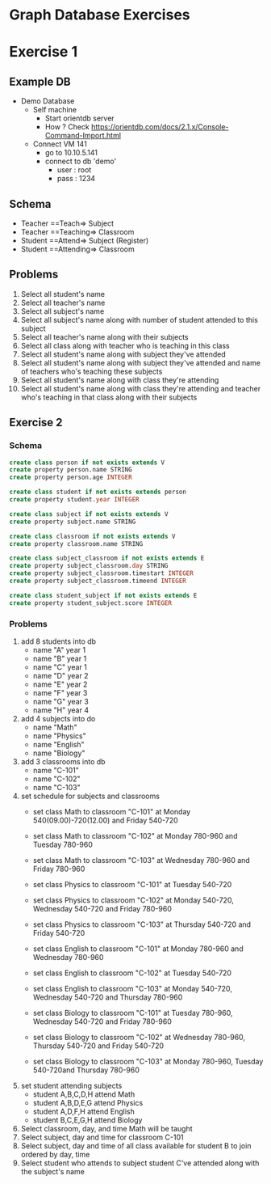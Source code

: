 # Graph Database Exercises

# Exercise 1
## Example DB
* Demo Database
    * Self machine
        * Start orientdb server
        * How ? Check https://orientdb.com/docs/2.1.x/Console-Command-Import.html
    * Connect VM 141
        * go to 10.10.5.141
        * connect to db 'demo'
            * user : root
            * pass : 1234

## Schema
* Teacher ==Teach=> Subject
* Teacher ==Teaching=> Classroom
* Student ==Attend=> Subject (Register)
* Student ==Attending=> Classroom

## Problems
1. Select all student's name
2. Select all teacher's name
3. Select all subject's name
4. Select all subject's name along with number of student attended to this subject
5. Select all teacher's name along with their subjects
6. Select all class along with teacher who is teaching in this class
7. Select all student's name along with subject they've attended
8. Select all student's name along with subject they've attended and name of teachers who's teaching these subjects
9. Select all student's name along with class they're attending
10. Select all student's name along with class they're attending and teacher who's teaching in that class along with their subjects

## Exercise 2
### Schema
```sql
create class person if not exists extends V
create property person.name STRING
create property person.age INTEGER

create class student if not exists extends person
create property student.year INTEGER

create class subject if not exists extends V
create property subject.name STRING

create class classroom if not exists extends V
create property classroom.name STRING

create class subject_classroom if not exists extends E
create property subject_classroom.day STRING
create property subject_classroom.timestart INTEGER
create property subject_classroom.timeend INTEGER

create class student_subject if not exists extends E
create property student_subject.score INTEGER
```

### Problems
1. add 8 students into db
    * name "A" year 1
    * name "B" year 1
    * name "C" year 1
    * name "D" year 2
    * name "E" year 2
    * name "F" year 3
    * name "G" year 3
    * name "H" year 4
2. add 4 subjects into do
    * name "Math"
    * name "Physics"
    * name "English"
    * name "Biology"
3. add 3 classrooms into db
    * name "C-101"
    * name "C-102"
    * name "C-103"
4. set schedule for subjects and classrooms
    * set class Math to classroom "C-101" at Monday 540(09.00)-720(12.00) and Friday 540-720
    * set class Math to classroom "C-102" at Monday 780-960 and Tuesday 780-960
    * set class Math to classroom "C-103" at Wednesday 780-960 and Friday 780-960

    * set class Physics to classroom "C-101" at Tuesday 540-720
    * set class Physics to classroom "C-102" at Monday 540-720, Wednesday 540-720 and Friday 780-960
    * set class Physics to classroom "C-103" at Thursday 540-720 and Friday 540-720

    * set class English to classroom "C-101" at Monday 780-960 and Wednesday 780-960
    * set class English to classroom "C-102" at Tuesday 540-720
    * set class English to classroom "C-103" at Monday 540-720, Wednesday 540-720 and Thursday 780-960

    * set class Biology to classroom "C-101" at Tuesday 780-960, Wednesday 540-720 and Friday 780-960
    * set class Biology to classroom "C-102" at Wednesday 780-960, Thursday 540-720 and Friday 540-720
    * set class Biology to classroom "C-103" at Monday 780-960, Tuesday 540-720and Thursday 780-960
5. set student attending subjects
    * student A,B,C,D,H attend Math
    * student A,B,D,E,G attend Physics
    * student A,D,F,H attend English
    * student B,C,E,G,H attend Biology
6. Select classroom, day, and time Math will be taught
7. Select subject, day and time for classroom C-101
8. Select subject, day and time of all class available for student B to join ordered by day, time
9. Select student who attends to subject student C've attended along with the subject's name
